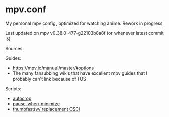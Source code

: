 # mpv.conf

My personal mpv config, optimized for watching anime. Rework in progress  

Last updated on mpv v0.38.0-477-g22103b8a8f (or whenever latest commit is)

Sources:  

Guides:

- <https://mpv.io/manual/master/#options>
- The many fansubbing wikis that have excellent mpv guides that I probably can't link because of TOS

Scripts:

- [autocrop](https://github.com/mpv-player/mpv/blob/master/TOOLS/lua/autocrop.lua)
- [pause-when-minimize](https://github.com/mpv-player/mpv/blob/master/TOOLS/lua/pause-when-minimize.lua)
- [thumbfast(w/ replacement OSC)](https://github.com/po5/thumbfast)
